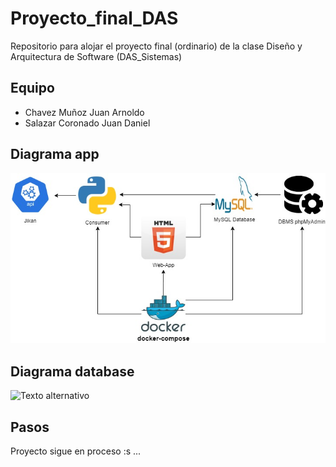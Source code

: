 # Proyecto_final_DAS
Repositorio para alojar el proyecto final (ordinario) de la clase Diseño y Arquitectura de Software (DAS_Sistemas)

## Equipo
* Chavez Muñoz Juan Arnoldo
* Salazar Coronado Juan Daniel

## Diagrama app
![Texto alternativo](https://github.com/Arbupa/Proyecto_final_DAS/blob/main/Ordinario/Diagrama%20app/Diagrama_app.jpeg)

## Diagrama database
![Texto alternativo](https://github.com/Arbupa/Proyecto_final_DAS/blob/main/Ordinario/Diagrama%20app/jpegDiagrama_bd.jpeg)

## Pasos
Proyecto sigue en proceso :s ...


